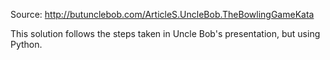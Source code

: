 Source: http://butunclebob.com/ArticleS.UncleBob.TheBowlingGameKata

This solution follows the steps taken in Uncle Bob's presentation, but using Python.
